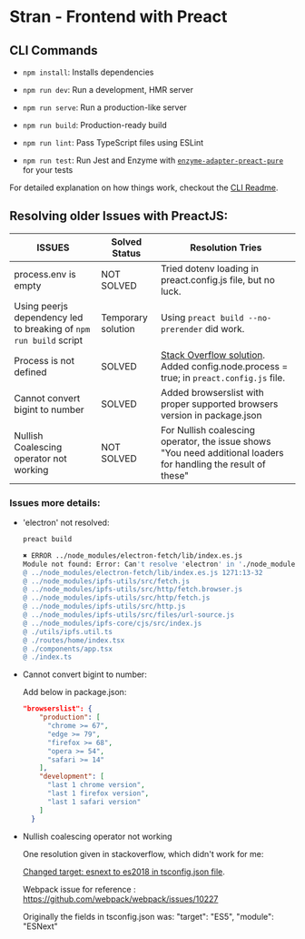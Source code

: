 # Stran - Frontend with Preact

## CLI Commands
*   `npm install`: Installs dependencies

*   `npm run dev`: Run a development, HMR server

*   `npm run serve`: Run a production-like server

*   `npm run build`: Production-ready build

*   `npm run lint`: Pass TypeScript files using ESLint

*   `npm run test`: Run Jest and Enzyme with [`enzyme-adapter-preact-pure`](https://github.com/preactjs/enzyme-adapter-preact-pure) for your tests

For detailed explanation on how things work, checkout the [CLI Readme](https://github.com/developit/preact-cli/blob/master/README.md).

## Resolving older Issues with PreactJS:

| ISSUES | Solved Status | Resolution Tries |
| --- | --- | --- |
| process.env is empty | NOT SOLVED | Tried dotenv loading in preact.config.js file, but no luck. 
| Using peerjs dependency led to breaking of `npm run build` script | Temporary solution | Using `preact build --no-prerender` did work.
| Process is not defined | SOLVED | [Stack Overflow solution](https://stackoverflow.com/questions/70368760/react-uncaught-referenceerror-process-is-not-defined). Added config.node.process = true; in `preact.config.js` file. |
| Cannot convert bigint to number | SOLVED | Added browserslist with proper supported browsers version in package.json
| Nullish Coalescing operator not working | NOT SOLVED | For Nullish coalescing operator, the issue shows "You need additional loaders for handling the result of these"

### Issues more details:

* 'electron' not resolved:
  ```bash
  preact build

  ✖ ERROR ../node_modules/electron-fetch/lib/index.es.js
  Module not found: Error: Can't resolve 'electron' in './node_modules/electron-fetch/lib'
  @ ../node_modules/electron-fetch/lib/index.es.js 1271:13-32
  @ ../node_modules/ipfs-utils/src/fetch.js
  @ ../node_modules/ipfs-utils/src/http/fetch.browser.js
  @ ../node_modules/ipfs-utils/src/http/fetch.js
  @ ../node_modules/ipfs-utils/src/http.js
  @ ../node_modules/ipfs-utils/src/files/url-source.js
  @ ../node_modules/ipfs-core/cjs/src/index.js
  @ ./utils/ipfs.util.ts
  @ ./routes/home/index.tsx
  @ ./components/app.tsx
  @ ./index.ts
  ``` 

*  Cannot convert bigint to number:

    Add below in package.json:

    ```json
    "browserslist": {
        "production": [
          "chrome >= 67",
          "edge >= 79",
          "firefox >= 68",
          "opera >= 54",
          "safari >= 14"
        ],
        "development": [
          "last 1 chrome version",
          "last 1 firefox version",
          "last 1 safari version"
        ]
      }
    ```

* Nullish coalescing operator not working
  
  One resolution given in stackoverflow, which didn't work for me:

  [Changed target: esnext to es2018 in tsconfig.json file](https://stackoverflow.com/questions/58813176/webpack-cant-compile-ts-3-7-optional-chaining-nullish-coalescing).

  Webpack issue for reference : https://github.com/webpack/webpack/issues/10227

  Originally the fields in tsconfig.json was: "target": "ES5", "module": "ESNext"
